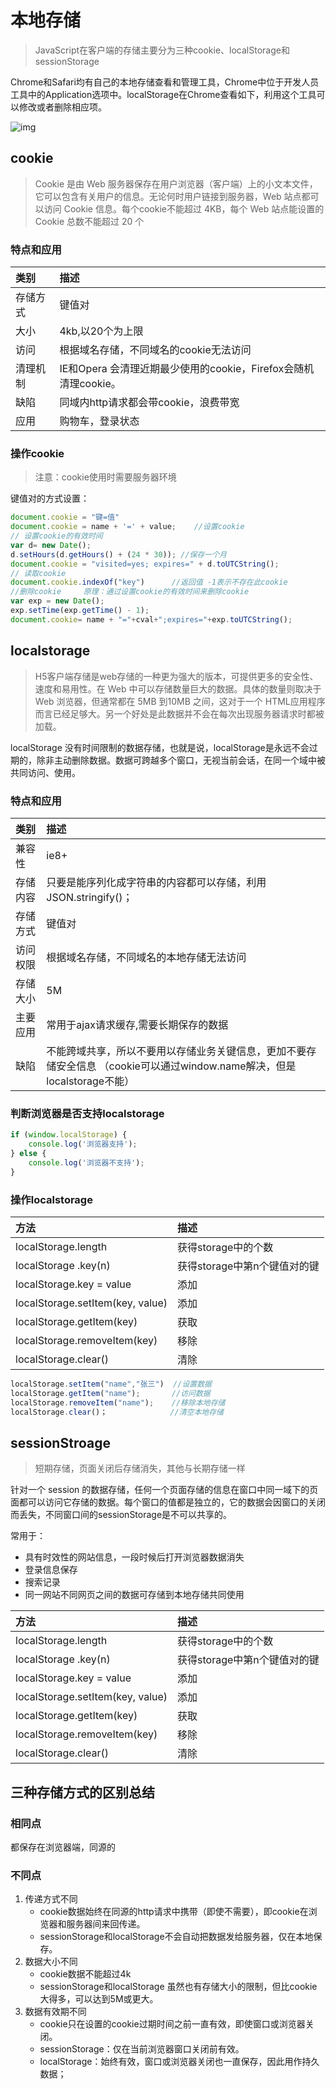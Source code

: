 # 本地存储

> JavaScript在客户端的存储主要分为三种cookie、localStorage和sessionStorage

Chrome和Safari均有自己的本地存储查看和管理工具，Chrome中位于开发人员工具中的Application选项中。localStorage在Chrome查看如下，利用这个工具可以修改或者删除相应项。

![img](/blog/img/js/%E6%9C%AC%E5%9C%B0%E5%AD%98%E5%82%A8.png)

## cookie

> Cookie 是由 Web 服务器保存在用户浏览器（客户端）上的小文本文件，它可以包含有关用户的信息。无论何时用户链接到服务器，Web 站点都可以访问 Cookie 信息。每个cookie不能超过 4KB，每个 Web 站点能设置的 Cookie 总数不能超过 20 个

### 特点和应用

| 类别     | 描述                                                         |
| :------- | :----------------------------------------------------------- |
| 存储方式 | 键值对                                                       |
| 大小     | 4kb,以20个为上限                                             |
| 访问     | 根据域名存储，不同域名的cookie无法访问                       |
| 清理机制 | IE和Opera 会清理近期最少使用的cookie，Firefox会随机清理cookie。 |
| 缺陷     | 同域内http请求都会带cookie，浪费带宽                         |
| 应用     | 购物车，登录状态                                             |

### 操作cookie

> 注意：cookie使用时需要服务器环境

键值对的方式设置：

```js
document.cookie = "键=值"
document.cookie = name + '=' + value;    //设置cookie
// 设置cookie的有效时间
var d= new Date();
d.setHours(d.getHours() + (24 * 30)); //保存一个月
document.cookie = "visited=yes; expires=" + d.toUTCString();
// 读取cookie
document.cookie.indexOf("key")      //返回值 -1表示不存在此cookie
//删除cookie     原理：通过设置cookie的有效时间来删除cookie
var exp = new Date();
exp.setTime(exp.getTime() - 1);
document.cookie= name + "="+cval+";expires="+exp.toUTCString();
```

## localstorage

> H5客户端存储是web存储的一种更为强大的版本，可提供更多的安全性、速度和易用性。在 Web 中可以存储数量巨大的数据。具体的数量则取决于 Web 浏览器，但通常都在 5MB 到10MB 之间，这对于一个 HTML应用程序而言已经足够大。另一个好处是此数据并不会在每次出现服务器请求时都被加载。

localStorage 没有时间限制的数据存储，也就是说，localStorage是永远不会过期的，除非主动删除数据。数据可跨越多个窗口，无视当前会话，在同一个域中被共同访问、使用。

### 特点和应用

| 类别     | 描述                                                         |
| :------- | :----------------------------------------------------------- |
| 兼容性   | ie8+                                                         |
| 存储内容 | 只要是能序列化成字符串的内容都可以存储，利用JSON.stringify()； |
| 存储方式 | 键值对                                                       |
| 访问权限 | 根据域名存储，不同域名的本地存储无法访问                     |
| 存储大小 | 5M                                                           |
| 主要应用 | 常用于ajax请求缓存,需要长期保存的数据                        |
| 缺陷     | 不能跨域共享，所以不要用以存储业务关键信息，更加不要存储安全信息 （cookie可以通过window.name解决，但是localstorage不能） |

### 判断浏览器是否支持localstorage

```js
if (window.localStorage) {
    console.log('浏览器支持');
} else {
    console.log('浏览器不支持');
}
```

### 操作localstorage

| 方法                             | 描述                         |
| :------------------------------- | :--------------------------- |
| localStorage.length              | 获得storage中的个数          |
| localStorage .key(n)             | 获得storage中第n个键值对的键 |
| localStorage.key = value         | 添加                         |
| localStorage.setItem(key, value) | 添加                         |
| localStorage.getItem(key)        | 获取                         |
| localStorage.removeItem(key)     | 移除                         |
| localStorage.clear()             | 清除                         |

```js
localStorage.setItem("name","张三")  //设置数据
localStorage.getItem("name");       //访问数据
localStorage.removeItem("name");    //移除本地存储
localStorage.clear()；              //清空本地存储
```

## sessionStroage

> 短期存储，页面关闭后存储消失，其他与长期存储一样

针对一个 session 的数据存储，任何一个页面存储的信息在窗口中同一域下的页面都可以访问它存储的数据。每个窗口的值都是独立的，它的数据会因窗口的关闭而丢失，不同窗口间的sessionStorage是不可以共享的。

常用于：

- 具有时效性的网站信息，一段时候后打开浏览器数据消失
- 登录信息保存
- 搜索记录
- 同一网站不同网页之间的数据可存储到本地存储共同使用

| 方法                             | 描述                         |
| :------------------------------- | :--------------------------- |
| localStorage.length              | 获得storage中的个数          |
| localStorage .key(n)             | 获得storage中第n个键值对的键 |
| localStorage.key = value         | 添加                         |
| localStorage.setItem(key, value) | 添加                         |
| localStorage.getItem(key)        | 获取                         |
| localStorage.removeItem(key)     | 移除                         |
| localStorage.clear()             | 清除                         |

## 三种存储方式的区别总结

### 相同点

都保存在浏览器端，同源的

### 不同点

1. 传递方式不同
   - cookie数据始终在同源的http请求中携带（即使不需要），即cookie在浏览器和服务器间来回传递。
   - sessionStorage和localStorage不会自动把数据发给服务器，仅在本地保存。
2. 数据大小不同
   - cookie数据不能超过4k
   - sessionStorage和localStorage 虽然也有存储大小的限制，但比cookie大得多，可以达到5M或更大。
3. 数据有效期不同
   - cookie只在设置的cookie过期时间之前一直有效，即使窗口或浏览器关闭。
   - sessionStorage：仅在当前浏览器窗口关闭前有效。
   - localStorage：始终有效，窗口或浏览器关闭也一直保存，因此用作持久数据；
